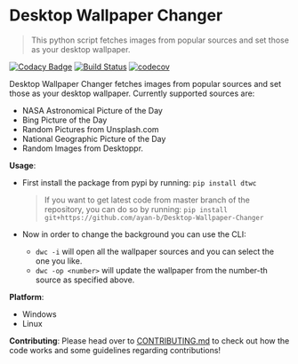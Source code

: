 # Desktop Wallpaper Changer
> This python script fetches images from popular sources and set those as your desktop wallpaper.

[![Codacy Badge](https://api.codacy.com/project/badge/Grade/54b27c2612ee4301924e701d1b081375)](https://app.codacy.com/app/ayan-b/Desktop-Wallpaper-Changer?utm_source=github.com&utm_medium=referral&utm_content=ayan-b/Desktop-Wallpaper-Changer&utm_campaign=Badge_Grade_Settings) [![Build Status](https://travis-ci.org/ayan-b/Desktop-Wallpaper-Changer.svg?branch=master)](https://travis-ci.org/ayan-b/Desktop-Wallpaper-Changer) [![codecov](https://codecov.io/gh/ayan-b/Desktop-Wallpaper-Changer/branch/master/graph/badge.svg)](https://codecov.io/gh/ayan-b/Desktop-Wallpaper-Changer)


<!--[![HitCount](http://hits.dwyl.io/ayan-b/Desktop-Wallpaper-Changer.svg)](http://hits.dwyl.io/ayan-b/Desktop-Wallpaper-Changer) -->

Desktop Wallpaper Changer fetches images from popular sources and set those as your desktop wallpaper. Currently supported sources are:
- NASA Astronomical Picture of the Day
- Bing Picture of the Day
- Random Pictures from Unsplash.com
- National Geographic Picture of the Day
- Random Images from Desktoppr.

**Usage**:
- First install the package from pypi by running:
    `pip install dtwc`
  > If you want to get latest code from master branch of the repository, you can
  do so by running:
    `pip install git+https://github.com/ayan-b/Desktop-Wallpaper-Changer`

- Now in order to change the background you can use the CLI:
    - `dwc -i` will open all the wallpaper sources and you can select the one
    you like.
    - `dwc -op <number>` will update the wallpaper from the number-th source
    as specified above.

**Platform**:
 - Windows
 - Linux

**Contributing**:
Please head over to [CONTRIBUTING.md](/CONTRIBUTING.md) to check out how the code works and some guidelines regarding contributions!
